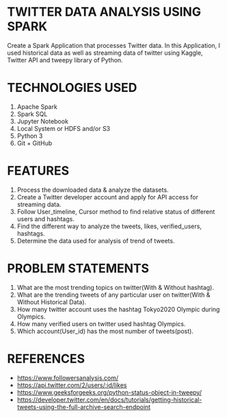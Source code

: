 # TWITTER DATA ANALYSIS USING SPARK

Create a Spark Application that processes Twitter data. In this Application, I used historical data as well as streaming data of twitter using Kaggle, Twitter API and tweepy library of Python. 

# TECHNOLOGIES USED

1. Apache Spark
2. Spark SQL
3. Jupyter Notebook
4. Local System or HDFS and/or S3
5. Python 3
6. Git + GitHub

# FEATURES

1. Process the downloaded data & analyze the datasets.
2. Create a Twitter developer account and apply for API access for streaming data.
3. Follow User_timeline, Cursor method to find relative status of different users and hashtags.
4. Find the different way to analyze the tweets, likes, verified_users, hashtags.
5. Determine the data used for analysis of trend of tweets.

# PROBLEM STATEMENTS
1. What are the most trending topics on twitter(With & Without hashtag).
2. What are the trending tweets of any particular user on twitter(With & Without Historical Data). 
3. How many twitter account uses the hashtag Tokyo2020 Olympic during Olympics.
4. How many verified users on twitter used hashtag Olympics.
5. Which account(User_id) has the most number of tweets(post).

# REFERENCES
* https://www.followersanalysis.com/
* https://api.twitter.com/2/users/:id/likes
* https://www.geeksforgeeks.org/python-status-object-in-tweepy/
* https://developer.twitter.com/en/docs/tutorials/getting-historical-tweets-using-the-full-archive-search-endpoint
